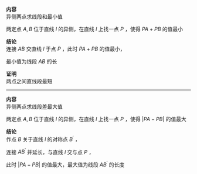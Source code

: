 **内容**  
异侧两点求线段和最小值  
  
两定点 $A,B$ 位于直线 $l$ 的异侧，在直线 $l$ 上找一点 $P$ ，使得 $PA+PB$ 的值最小  
  
**结论**  
连接 $AB$ 交直线 $l$ 于点 $P$ ，此时 $PA+PB$ 的值最小，  
  
最小值为线段 $AB$ 的长  
  
**证明**  
两点之间直线段最短  
  
---  
  
**内容**  
异侧两点求线段差最大值  
  
两定点 $A,B$ 位于直线 $l$ 的异侧，在直线 $l$ 上找一点 $P$ ，使得 $|PA-PB|$ 的值最大  
  
**结论**  
作点 $B$ 关于直线 $l$ 的对称点 $B^\prime$ ，  
  
连接 $AB^\prime$ 并延长，与直线 $l$ 交与点 $P$ ，  
  
此时 $|PA-PB|$ 的值最大，最大值为线段 $AB^\prime$ 的长度  
